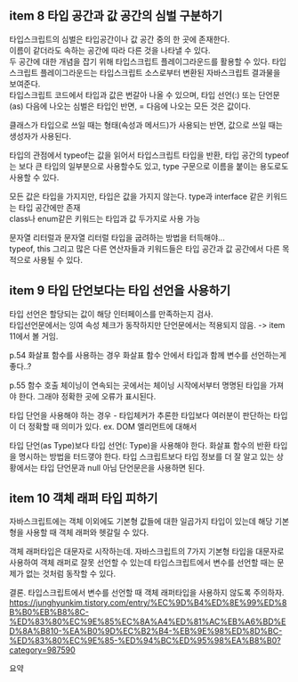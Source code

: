 ## item 8 타입 공간과 값 공간의 심벌 구분하기

타입스크립트의 심벌은 타입공간이나 값 공간 중의 한 곳에 존재한다.  
이름이 같더라도 속하는 공간에 따라 다른 것을 나타낼 수 있다.  
두 공간에 대한 개념을 잡기 위해 타입스크립트 플레이그라운드를 활용할 수 있다. 타입스크립트 플레이그라운드는 타입스크립트 소스로부터 변환된 자바스크립트 결과물을 보여준다.  
타입스크립트 코드에서 타입과 값은 번갈아 나올 수 있으며, 타입 선언(:) 또는 단언문(as) 다음에 나오는 심벌은 타입인 반면, = 다음에 나오는 모든 것은 값이다.

클래스가 타입으로 쓰일 때는 형태(속성과 메서드)가 사용되는 반면, 값으로 쓰일 때는 생성자가 사용된다.

타입의 관점에서 typeof는 값을 읽어서 타입스크립트 타입을 반환, 타입 공간의 typeof는 보다 큰 타입의 일부분으로 사용할수도 있고, type 구문으로 이름을 붙이는 용도로도 사용할 수 있다.

모든 값은 타입을 가지지만, 타입은 값을 가지지 않는다.
type과 interface 같은 키워드는 타입 공간에만 존재  
class나 enum같은 키워드는 타입과 값 두가지로 사용 가능

문자열 리터럴과 문자열 리터럴 타입을 굽려하는 방법을 터득해야...  
typeof, this 그리고 많은 다른 연산자들과 키워드들은 타입 공간과 값 공간에서 다른 목적으로 사용될 수 있다.

## item 9 타입 단언보다는 타입 선언을 사용하기

타입 선언은 할당되는 값이 해당 인터페이스를 만족하는지 검사.  
타입선언문에서는 잉여 속성 체크가 동작하지만 단언문에서는 적용되지 않음.
-> item 11에서 볼 거임.

p.54 화살표 함수를 사용하는 경우 화살표 함수 안에서 타입과 함께 변수를 선언하는게 좋다..?

p.55 함수 호출 체이닝이 연속되는 곳에서는 체이닝 시작에서부터 명명된 타입을 가져야 한다. 그래야 정확한 곳에 오류가 표시된다.

타입 단언을 사용해야 하는 경우 - 타입체커가 추론한 타입보다 여러분이 판단하는 타입이 더 정확할 때 의미가 있다. ex. DOM 엘리먼트에 대해서

타입 단언(as Type)보다 타입 선언(: Type)을 사용해야 한다.
화살표 함수의 반환 타입을 명시하는 방법을 터드갷야 한다.
타입 스크립트보다 타입 정보를 더 잘 알고 있는 상황에서는 타입 단언문과 null 아님 단언문은을 사용하면 된다.

## item 10 객체 래퍼 타입 피하기

자바스크립트에는 객체 이외에도 기본형 값들에 대한 일곱가지 타입이 있는데 해당 기본형을 사용할 때 객체 래퍼와 헷갈릴 수 있다.

객체 래퍼타입은 대문자로 시작하는데. 자바스크립트의 7가지 기본형 타입을 대문자로 사용하여 객체 래퍼로 잘못 선언할 수 있는데 타입스크립트에서 변수를 선언할 때는 문제가 없는 것처럼 동작할 수 있다.

결론. 타입스크립트에서 변수를 선언할 때 객체 래퍼타입을 사용하지 않도록 주의하자.
https://junghyunkim.tistory.com/entry/%EC%9D%B4%ED%8E%99%ED%8B%B0%EB%B8%8C-%ED%83%80%EC%9E%85%EC%8A%A4%ED%81%AC%EB%A6%BD%ED%8A%B810-%EA%B0%9D%EC%B2%B4-%EB%9E%98%ED%8D%BC-%ED%83%80%EC%9E%85-%ED%94%BC%ED%95%98%EA%B8%B0?category=987590

요약
